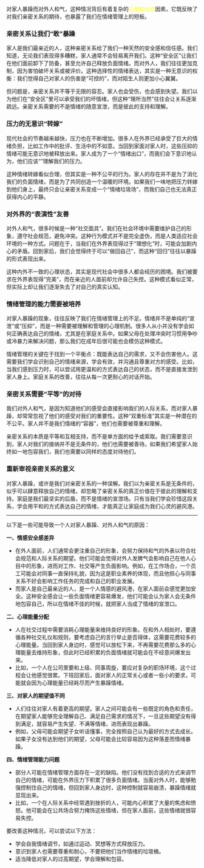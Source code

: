 对家人暴躁而对外人和气，这种情况背后有着复杂的<font color="#ffff00">心理和社会</font>因素，它既反映了对我们亲密关系的期待，也暴露了我们在情绪管理上的短板。

### 亲密关系让我们“敢”暴躁

家人是我们最亲近的人，这种亲密关系给了我们一种天然的安全感和信任感。我们知道，无论我们表现得多糟糕，家人通常不会轻易离开我们。这种“安全区”让我们在他们面前卸下了防备，甚至允许自己释放负面情绪。而对外人，我们往往更加克制，因为害怕破坏关系或被评价。这种选择性的情绪表达，其实是一种无意识的权衡：我们觉得自己对家人的伤害是“可控的”，而对陌生人则更加小心翼翼。

但问题是，亲密关系并不等于无限的容忍。家人也会受伤，也会感到失望。我们以为他们在“安全区”里可以承受我们的坏情绪，但这种“理所当然”往往会让关系逐渐疏远。亲密关系需要的不是情绪的随意宣泄，而是彼此的支持和理解。

### 压力的无意识“转嫁”

现代社会的节奏越来越快，压力也在不断增加。很多人在外界已经承受了巨大的情绪负担，比如工作中的批评、生活中的不如意。当回到家面对家人时，这些压抑的情绪可能无意识地被释放出来。家人成为了一个“情绪出口”，而我们会下意识地认为，他们应该“”理解我们的压力。

这种情绪转嫁看似合理，但其实是一种不公平的行为。家人的存在并不是为了消化我们的负面情绪，而是为了共同创造一个温暖的环境。如果我们一味地把压力转嫁到他们身上，最终只会让亲密关系变成一个“情绪垃圾场”，而我们自己也无法真正获得内心的平静。

### 对外界的“表演性”友善

对外人和气，很多时候是一种“社交面具”。我们在社会环境中需要维护自己的形象，遵守社会规范，避免冲突。这种行为模式并不是完全虚伪，而是人类适应社会环境的一种方式。问题在于，当我们在外界表现得过于“理想化”时，可能会加剧内心的矛盾。回到家后，我们会觉得终于可以“做回自己”，而这种“回归”往往以暴躁的形式表现出来。

这种内外不一致的心理状态，其实是现代社会中很多人都会经历的困境。我们被要求在外界表现得“完美”，而在亲近的人面前却允许自己失控。这种模式看似正常，但实际上却让我们逐渐失去了对自己的真实认知。

### 情绪管理的能力需要被培养

对家人暴躁的现象，往往反映了我们在情绪管理上的不足。情绪并不是单纯的“宣泄”或“压抑”，而是一种需要被理解和管理的心理机制。很多人从小并没有学会如何正确表达自己的情绪，尤其是在家庭关系中。如果父母在处理冲突时习惯用争吵或冷暴力来解决问题，那么我们在成年后很可能也会模仿这种模式。

情绪管理的关键在于找到一个平衡点：既能表达自己的需求，又不会伤害他人。这需要我们学会识别自己的情绪来源，学会有效，并沟通且尊重对方的感受。比如，当我们感到压力时，可以尝试用更温和的方式表达自己的状态，而不是直接发泄到家人身上。家庭关系的改善，往往从每一次更耐心的对话开始。

### 亲密关系需要“平等”的对待

我们对外人和气，是因为知道他们的感受会直接影响我们的人际关系，而对家人暴躁，却常常忽视了他们的感受对我们的重要性。这种“双重标准”其实是一种潜在的不公平。家人并不是我们情绪的“容器”，他们也需要被尊重和理解。

亲密关系的本质是平等和互相支持，而不是单方面的给予或索取。我们需要意识到，家人对我们的接纳并不是无条件的，他们也需要被善待。如果我们希望家人始终如一地包容我们，我们也需要以同样的态度对待他们。

### 重新审视亲密关系的意义

对家人暴躁，或许是我们对亲密关系的一种误解。我们以为亲密关系是无条件的，似乎可以肆意释放自己的情绪，却忽略了亲密关系的真正价值在于彼此的理解和支持。家庭是我们最坚实的后盾，而不是情绪的宣泄场。只有当我们学会珍惜这段关系，学会用平和的方式表达自己的情绪，才能真正让家庭成为我们心灵的避风港。


---
以下是一些可能导致一个人对家人暴躁、对外人和气的原因：

**一、情感安全感差异**

- 在外人面前，人们通常会更注重自己的形象，会努力保持和气的外表以符合社会规范和人际关系的期望。他们可能会觉得对外人发脾气会影响自己在他人心目中的形象，进而对工作、社交等产生负面影响。例如，在工作场合，一个员工可能会对同事一直保持礼貌，因为这是职业素养的体现，而且他担心与同事关系不好会影响工作任务的完成和自己的职业发展。
- 而家人是自己最亲近的人，是一个人情感的避风港，在家人面前会感觉更加安全。这种安全感会让一些负面情绪更容易爆发，他们可能会认为家人会无条件地包容自己，所以在情绪不佳的时候，就把家人当成了情绪的宣泄口。

**二、心理能量分配**

- 人在社交过程中需要消耗心理能量来维持良好的形象。在和外人相处时，要遵循各种社交礼仪和规则，要考虑自己的言行举止是否得体，这需要花费较多的心理能量。当回到家人身边时，感觉可以放松下来，不再需要花费那么多的心理能量去维持形象，但此时已经积累的负面情绪就可能会在不经意间爆发出来。
- 比如，一个人在公司里要和上级、同事周旋，要应对复杂的职场环境，这个过程会让他感觉很累。下班回家后，面对家人的正常关心或者一些小的要求，可能就会因为心理能量已经耗尽而产生暴躁情绪。

**三、对家人的期望值不同**

- 人们往往对家人有着更高的期望。家人之间可能会有一些既定的角色和责任，在期望家人能够完全理解自己、满足自己需求的情况下，一旦这些期望没有得到满足，就容易产生失望、不满等情绪，进而表现出暴躁。
- 例如，父母可能会期望子女听话懂事，完全按照自己认为最好的方式去成长。如果子女没有达到他们的期望，父母可能会比较容易因为这种落差而情绪暴躁。

**四、情绪管理能力问题**

- 部分人可能在情绪管理方面存在一定的缺陷。他们没有找到合适的方式来调节自己的情绪，可能在外界压力下积累了很多负面情绪。当面对外人时，能够勉强控制住自己的情绪，但回到家人身边时，这种控制就容易崩溃，暴躁情绪就显现出来。
- 比如，一个在人际关系中经常遇到挫折的人，可能内心积累了大量的焦虑和愤怒。他可能会在公共场合努力掩饰这些情绪，但在家人面前，这些情绪就很容易失控。

要改善这种情况，可以尝试以下方法：

- 学会自我情绪调节，如通过运动、冥想等方式释放压力。
- 意识到家人也需要尊重和耐心，不要把他们当作情绪的垃圾桶。
- 适当降低对家人的过高期望，学会理解和包容。